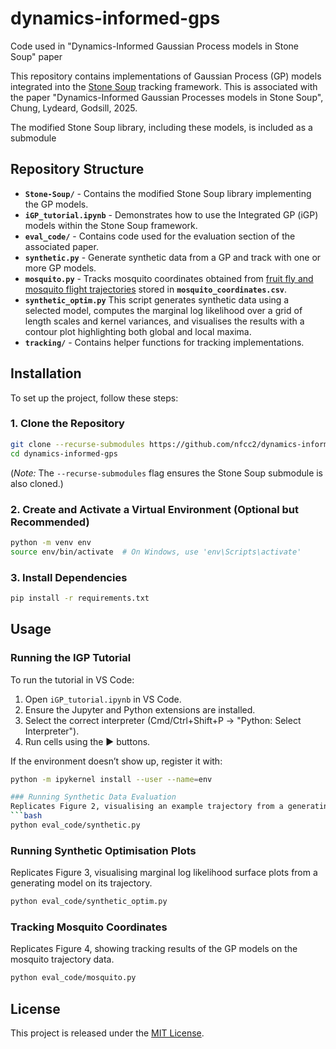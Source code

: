 # dynamics-informed-gps
Code used in "Dynamics-Informed Gaussian Process models in Stone Soup" paper

This repository contains implementations of Gaussian Process (GP) models integrated into the [Stone Soup](https://github.com/dstl/Stone-Soup) tracking framework. This is associated with the paper "Dynamics-Informed Gaussian Processes models in Stone Soup", Chung, Lydeard, Godsill, 2025.

The modified Stone Soup library, including these models, is included as a submodule

## Repository Structure

- **`Stone-Soup/`** - Contains the modified Stone Soup library implementing the GP models.
- **`iGP_tutorial.ipynb`** - Demonstrates how to use the Integrated GP (iGP) models within the Stone Soup framework.
- **`eval_code/`** - Contains code used for the evaluation section of the associated paper.
- **`synthetic.py`** - Generate synthetic data from a GP and track with one or more GP models.
- **`mosquito.py`** - Tracks mosquito coordinates obtained from [fruit fly and mosquito flight trajectories](https://datadryad.org/dataset/doi:10.5061/dryad.n0b8m) stored in **`mosquito_coordinates.csv`**.
- **`synthetic_optim.py`** This script generates synthetic data using a selected model, computes the marginal log likelihood over a grid of length scales and kernel variances, and visualises the results with a contour plot highlighting both global and local maxima.
- **`tracking/`** - Contains helper functions for tracking implementations.

## Installation

To set up the project, follow these steps:

### 1. Clone the Repository

```bash
git clone --recurse-submodules https://github.com/nfcc2/dynamics-informed-gps.git
cd dynamics-informed-gps
```

(*Note:* The `--recurse-submodules` flag ensures the Stone Soup submodule is also cloned.)

### 2. Create and Activate a Virtual Environment (Optional but Recommended)

```bash
python -m venv env
source env/bin/activate  # On Windows, use 'env\Scripts\activate'
```

### 3. Install Dependencies

```bash
pip install -r requirements.txt
```

## Usage

### Running the IGP Tutorial

To run the tutorial in VS Code:

1. Open `iGP_tutorial.ipynb` in VS Code.
2. Ensure the Jupyter and Python extensions are installed.
3. Select the correct interpreter (Cmd/Ctrl+Shift+P → "Python: Select Interpreter").
4. Run cells using the ▶️ buttons.

If the environment doesn’t show up, register it with:

```bash
python -m ipykernel install --user --name=env

### Running Synthetic Data Evaluation
Replicates Figure 2, visualising an example trajectory from a generating model, along with estimated tracks from tracking models.
```bash
python eval_code/synthetic.py
```

### Running Synthetic Optimisation Plots
Replicates Figure 3, visualising marginal log likelihood surface plots from a generating model on its trajectory.
```bash
python eval_code/synthetic_optim.py
```

### Tracking Mosquito Coordinates
Replicates Figure 4, showing tracking results of the GP models on the mosquito trajectory data.

```bash
python eval_code/mosquito.py
```

## License

This project is released under the [MIT License](LICENSE).

